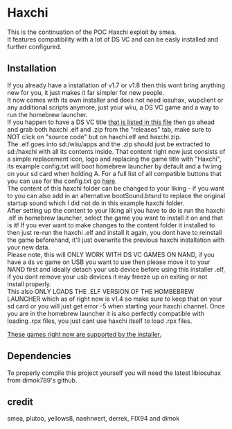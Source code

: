 # Haxchi

This is the continuation of the POC Haxchi exploit by smea.  
It features compatibility with a lot of DS VC and can be easly installed and further configured.

## Installation

If you already have a installation of v1.7 or v1.8 then this wont bring anything new for you, it just makes it far simpler for new people.  
It now comes with its own installer and does not need iosuhax, wupclient or any additional scripts anymore, just your wiiu, a DS VC game and a way to run the homebrew launcher.  
If you happen to have a DS VC title [that is listed in this file](installer/src/gameList.h#L14-L102) then go ahead and grab both haxchi .elf and .zip from the "releases" tab, make sure to NOT click on "source code" but on haxchi.elf and haxchi.zip.  
The .elf goes into sd:/wiiu/apps and the .zip should just be extracted to sd:/haxchi with all its contents inside. That content right now just consists of a simple replacement icon, logo and replacing the game title with "Haxchi", its example config.txt will boot homebrew launcher by default and a fw.img on your sd card when holding A. For a full list of all compatible buttons that you can use for the config.txt go [here](dsrom/option_select/main.c#L57-L75).  
The content of this haxchi folder can be changed to your liking - if you want to you can also add in an alternative bootSound.btsnd to replace the original startup sound which I did not do in this example haxchi folder.  
After setting up the content to your liking all you have to do is run the haxchi .elf in homebrew launcher, select the game you want to install it on and that is it! If you ever want to make changes to the content folder it installed to then just re-run the haxchi .elf and install it again, you dont have to reinstall the game beforehand, it'll just overwrite the previous haxchi installation with your new data.  
Please note, this will ONLY WORK WITH DS VC GAMES ON NAND, if you have a ds vc game on USB you want to use then please move it to your NAND first and ideally detach your usb device before using this installer .elf, if you dont remove your usb devices it may freeze up on exiting or not install properly.  
This also ONLY LOADS THE .ELF VERSION OF THE HOMBEBREW LAUNCHER which as of right now is v1.4 so make sure to keep that on your sd card or you will just get error -5 when starting your haxchi channel. Once you are in the homebrew launcher it is also perfectly compatible with loading .rpx files, you just cant use haxchi itself to load .rpx files.    

[These games right now are supported by the installer.](installer/src/gameList.h#L14-L102)  

## Dependencies

To properly compile this project yourself you will need the latest libiosuhax from dimok789's github.  

## credit

smea, plutoo, yellows8, naehrwert, derrek, FIX94 and dimok
